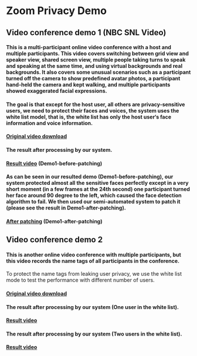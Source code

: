 # Zoom Privacy Demo
## Video conference demo 1 (NBC SNL Video)
#### This is a multi-participant online video conference with a host and multiple participants. This video covers switching between grid view and speaker view, shared screen view, multiple people taking turns to speak and speaking at the same time, and using virtual backgrounds and real backgrounds. It also covers some unusual scenarios such as a participant turned off the camera to show predefined avatar photos, a participant hand-held the camera and kept walking, and multiple participants showed exaggerated facial expressions. 
#### The goal is that except for the host user, all others are privacy-sensitive users, we need to protect their faces and voices, the system uses the white list model, that is, the white list has only the host user‘s face information and voice information.
#### [Original video download](https://raw.githubusercontent.com/paperdemo888/zoom_privacy/master/demo1/original.mp4 "Original video")
#### The result after processing by our system.
#### [Result video](https://raw.githubusercontent.com/paperdemo888/zoom_privacy/master/demo1/one_white_list_protection_result.mp4 "Result video") (Demo1-before-patching)
#### As can be seen in our resulted demo (Demo1-before-patching), our system protected almost all the sensitive faces perfectly except in a very short moment (in a few frames at the 24th second) one participant turned her face around 90 degree to the left, which caused the face detection algorithm to fail. We then used our semi-automated system to patch it (please see the result in Demo1-after-patching).
#### [After patching](https://raw.githubusercontent.com/paperdemo888/zoom_privacy/master/demo1/face_patch_at_25s.mp4 "After patching") (Demo1-after-patching)
## Video conference demo 2
#### This is another online video conference with multiple participants, but this video records the name tags of all participants in the conference.
To protect the name tags from leaking user privacy, we use the white list mode to test the performance with different number of users.
#### [Original video download](https://raw.githubusercontent.com/paperdemo888/zoom_privacy/master/demo2/original.mp4 "Original video")
#### The result after processing by our system (One user in the white list).
#### [Result video](https://raw.githubusercontent.com/paperdemo888/zoom_privacy/master/demo2/one_white_list_protection_result.mp4 "Result video")
#### The result after processing by our system (Two users in the white list).
#### [Result video](https://raw.githubusercontent.com/paperdemo888/zoom_privacy/master/demo2/two_white_list_protection_result.mp4 "Result video")
